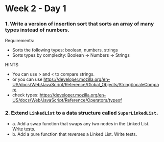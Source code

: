 # Week 2 - Day 1

### 1. Write a version of insertion sort that sorts an array of many types instead of numbers.

Requirements: 
- Sorts the following types: boolean, numbers, strings
- Sorts types by complexity: Boolean -> Numbers -> Strings

HINTS:
- You can use > and < to compare strings. 
- or you can use https://developer.mozilla.org/en-US/docs/Web/JavaScript/Reference/Global_Objects/String/localeCompare
- check types: https://developer.mozilla.org/en-US/docs/Web/JavaScript/Reference/Operators/typeof

### 2. Extend `LinkedList` to a data structure called `SuperLinkedList`.
  - a. Add a swap function that swaps any two nodes in the Linked List. Write tests.
  - b. Add a pure function that reverses a Linked List. Write tests.
